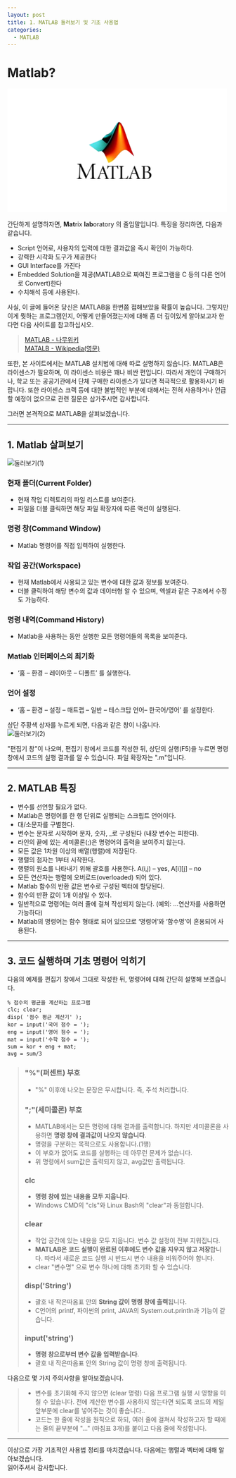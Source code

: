 ```yaml
---
layout: post
title: 1. MATLAB 둘러보기 및 기초 사용법
categories:
  - MATLAB
---
```


# Matlab?

![Matlab_logo](/assets/images/MATLAB/matlab.png)

간단하게 설명하자면, **Mat**rix **lab**oratory 의 줄임말입니다. 특징을 정리하면, 다음과 같습니다.

- Script 언어로, 사용자의 입력에 대한 결과값을 즉시 확인이 가능하다.
- 강력한 시각화 도구가 제공한다
- GUI Interface를 가진다
- Embedded Solution을 제공(MATLAB으로 짜여진 프로그램을 C 등의 다른 언어로 Convert)한다
- 수치해석 등에 사용된다.

사실, 이 글에 들어온 당신은 MATLAB을 한번쯤 접해보았을 확률이 높습니다. 그렇지만 이게 뭣하는 프로그램인지, 어떻게 만들어졌는지에 대해 좀 더 깊이있게 알아보고자 한다면 다음 사이트를 참고하십시오.

> [MATLAB - 나무위키](https://namu.wiki/w/MATLAB)  
> [MATALB - Wikipedia(영문)](https://en.wikipedia.org/wiki/MATLAB)

또한, 본 사이트에서는 MATLAB 설치법에 대해 따로 설명하지 않습니다. MATLAB은 라이센스가 필요하며, 이 라이센스 비용은 꽤나 비싼 편입니다. 따라서 개인이 구매하거나, 학교 또는 공공기관에서 단체 구매한 라이센스가 있다면 적극적으로 활용하시기 바랍니다. 또한 라이센스 크랙 등에 대한 불법적인 부분에 대해서는 전혀 사용하거나 언급할 예정이 없으므로 관련 질문은 삼가주시면 감사합니다.

그러면 본격적으로 MATLAB을 살펴보겠습니다.

---

## 1. Matlab 살펴보기

![둘러보기(1)](https://user-images.githubusercontent.com/44010902/65816467-ec2d1680-e236-11e9-829d-54f51adcac26.PNG)

### 현재 폴더(Current Folder)

- 현재 작업 디렉토리의 파일 리스트를 보여준다.
- 파일을 더블 클릭하면 해당 파일 확장자에 따른 액션이 실행된다.

### 명령 창(Command Window)

- Matlab 명령어를 직접 입력하여 실행한다.

### 작업 공간(Workspace)

- 현재 Matlab에서 사용되고 있는 변수에 대한 값과 정보를 보여준다.
- 더블 클릭하여 해당 변수의 값과 데이터형 알 수 있으며, 엑셀과 같은 구조에서 수정도 가능하다.

### 명령 내역(Command History)

- Matlab을 사용하는 동안 실행한 모든 명령어들의 목록을 보여준다.

### Matlab 인터페이스의 최기화

- ‘홈 – 환경 – 레이아웃 – 디폴트’ 를 실행한다.

### 언어 설정

- ‘홈 – 환경 – 설정 – 매트랩 – 일반 – 테스크탑 언어– 한국어/영어’ 를 설정한다.

상단 주황색 상자를 누르게 되면, 다음과 같은 창이 나옵니다.  
![둘러보기(2)](https://user-images.githubusercontent.com/44010902/65816746-79be3580-e23a-11e9-9e61-06caee4d72c0.PNG)

"편집기 창"이 나오며, 편집기 창에서 코드를 작성한 뒤, 상단의 실행(F5)을 누르면 명령 창에서 코드의 실행 결과를 알 수 있습니다. 파일 확장자는 ".m"입니다.

---

## 2. MATLAB 특징

- 변수를 선언할 필요가 없다.
- Matlab은 명령어를 한 행 단위로 실행되는 스크립트 언어이다.
- 대/소문자를 구별한다.
- 변수는 문자로 시작하며 문자, 숫자, \_로 구성된다 (내장 변수는 피한다).
- 라인의 끝에 있는 세미콜론(;)은 명령어의 출력을 보여주지 않는다.
- 모든 값은 1차원 이상의 배열(행렬)에 저장된다.
- 행렬의 첨자는 1부터 시작한다.
- 행렬의 원소를 나타내기 위해 괄호를 사용한다. A(i,j) – yes, A[i][j] – no
- 모든 연산자는 행렬에 오버로드(overloaded) 되어 있다.
- Matlab 함수의 반환 값은 변수로 구성된 벡터에 할당된다.
- 함수의 반환 값이 1개 이상일 수 있다.
- 일반적으로 명령어는 여러 줄에 걸쳐 작성되지 않는다. (예외: …연산자를 사용하면 가능하다)
- Matlab의 명령어는 함수 형태로 되어 있으므로 ‘명령어’와 ‘함수명’이 혼용되어 사용된다.

---

## 3. 코드 실행하며 기초 명령어 익히기

다음의 예제를 편집기 창에서 그대로 작성한 뒤, 명령어에 대해 간단히 설명해 보겠습니다.

```
% 점수의 평균을 계산하는 프로그램
clc; clear;
disp( '점수 평균 계산기' );
kor = input('국어 점수 = ');
eng = input('영어 점수 = ');
mat = input('수학 점수 = ');
sum = kor + eng + mat;
avg = sum/3
```

> ### "%"(퍼센트) 부호
>
> - "%" 이후에 나오는 문장은 무시합니다. 즉, 주석 처리합니다.
>
> ### ";"(세미콜론) 부호
>
> - MATLAB에서는 모든 명령에 대해 결과를 출력합니다. 하지만 세미콜론을 사용하면 **명령 창에 결과값이 나오지 않습니다**.
> - 명령을 구분하는 목적으로도 사용합니다.(1행)
> - 이 부호가 없어도 코드를 실행하는 데 아무런 문제가 없습니다.
> - 위 명령에서 sum값은 출력되지 않고, avg값만 출력됩니다.
>
> ### clc
>
> - **명령 창에 있는 내용을 모두 지웁니다**.
> - Windows CMD의 "cls"와 Linux Bash의 "clear"과 동일합니다.
>
> ### clear
>
> - 작업 공간에 있는 내용을 모두 지웁니다. 변수 값 설정이 전부 지워집니다.
> - **MATLAB은 코드 실행이 완료된 이후에도 변수 값을 지우지 않고 저장**합니다. 따라서 새로운 코드 실행 시 반드시 변수 내용을 비워주어야 합니다.
> - clear "변수명" 으로 변수 하나에 대해 초기화 할 수 있습니다.
>
> ### disp('String')
>
> - 괄호 내 작은따옴표 안의 **String 값이 명령 창에 출력**됩니다.
> - C언어의 printf, 파이썬의 print, JAVA의 System.out.println과 기능이 같습니다.
>
> ### input('string')
>
> - **명령 창으로부터 변수 값을 입력받습니다**.
> - 괄호 내 작은따옴표 안의 String 값이 명령 창에 출력됩니다.

다음으로 몇 가지 주의사항을 알아보겠습니다.

> - 변수를 초기화해 주지 않으면 (clear 명령) 다음 프로그램 실행 시 영향을 미칠 수 있습니다. 전에 계산한 변수를 사용하지 않는다면 되도록 코드의 제일 앞부분에 clear를 넣어주는 것이 좋습니다..
> - 코드는 한 줄에 작성을 원칙으로 하되, 여러 줄에 걸쳐서 작성하고자 할 때에는 줄의 끝부분에 "..." (마침표 3개)를 붙이고 다음 줄에 작성합니다.

---

이상으로 가장 기초적인 사용법 정리를 마치겠습니다. 다음에는 행렬과 벡터에 대해 알아보겠습니다.  
읽어주셔서 감사합니다.
